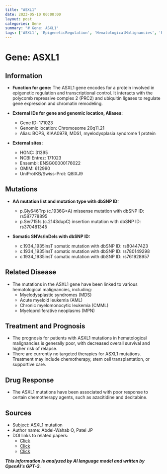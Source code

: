 ```yaml
---
title: "ASXL1"
date: 2023-05-10 00:00:00
layout: post
categories: Gene
summary: "# Gene: ASXL1"
tags: ['ASXL1', 'EpigeneticRegulation', 'HematologicalMalignancies', 'Prognosis', 'Chemotherapy', 'TargetedTherapy', 'GeneMutation', 'ChromatinRemodeling']
---
```


# Gene: ASXL1

## Information
- **Function for gene:** The ASXL1 gene encodes for a protein involved in epigenetic regulation and transcriptional control. It interacts with the polycomb repressive complex 2 (PRC2) and ubiquitin ligases to regulate gene expression and chromatin remodeling. 

- **External IDs for gene and genomic location, Aliases:** 
  - Gene ID: 171023
  - Genomic location: Chromosome 20q11.21
  - Alias: BOPS, KIAA0978, MDS1, myelodysplasia syndrome 1 protein

- **External sites:**
  - HGNC: 31395
  - NCBI Entrez: 171023
  - Ensembl: ENSG00000176022
  - OMIM: 612990
  - UniProtKB/Swiss-Prot: Q8IXJ9
  
## Mutations
- **AA mutation list and mutation type with dbSNP ID:**
  - p.Gly646Trp (c.1936G>A) missense mutation with dbSNP ID: rs587778895
  - p.Ser715fs (c.2143dupC) insertion mutation with dbSNP ID: rs370481345

- **Somatic SNVs/InDels with dbSNP ID:**
  - c.1934_1935insT somatic mutation with dbSNP ID: rs80447423
  - c.1934_1935insT somatic mutation with dbSNP ID: rs780149298
  - c.1934_1935insT somatic mutation with dbSNP ID: rs761928957

## Related Disease
- The mutations in the ASXL1 gene have been linked to various hematological malignancies, including:
  - Myelodysplastic syndromes (MDS)
  - Acute myeloid leukemia (AML)
  - Chronic myelomonocytic leukemia (CMML)
  - Myeloproliferative neoplasms (MPN)
  
## Treatment and Prognosis
- The prognosis for patients with ASXL1 mutations in hematological malignancies is generally poor, with decreased overall survival and higher risk of relapse.
- There are currently no targeted therapies for ASXL1 mutations. Treatment may include chemotherapy, stem cell transplantation, or supportive care.

## Drug Response
- The ASXL1 mutations have been associated with poor response to certain chemotherapy agents, such as azacitidine and decitabine.

## Sources
- Subject: ASXL1 mutation
- Author name: Abdel-Wahab O, Patel JP
- DOI links to related papers:
  - [Click](https://doi.org/10.1182/blood-2012-02-375195)
  - [Click](https://doi.org/10.1016/j.ccr.2011.12.001)
  - [Click](https://doi.org/10.1038/s41568-018-0016-2)

**_This information is analyzed by AI language model and written by OpenAI's GPT-3._**